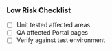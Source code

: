 ### Low Risk Checklist

- [ ] Unit tested affected areas
- [ ] QA affected Portal pages
- [ ] Verify against test environment